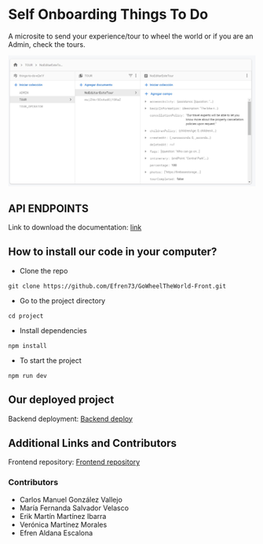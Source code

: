 # Self Onboarding Things To Do

A microsite to send your experience/tour to wheel the world or if you are an Admin, check the tours.

<p><img src = "https://github.com/Efren73/things-to-do-api/blob/main/base%20foto.jpg" /></p>

## API ENDPOINTS 
Link to download the documentation: [link](https://drive.google.com/file/d/1E546b9L4SLBFcn8gI7D3Meq3ijJEqXzO/view?usp=sharing)

## How to install our code in your computer?
* Clone the repo 
```shell
git clone https://github.com/Efren73/GoWheelTheWorld-Front.git
```
* Go to the project directory
```shell
cd project
```
* Install dependencies
```shell
npm install
```
* To start the project
```shell
npm run dev
```

## Our deployed project
Backend deployment: [Backend deploy](https://api-things-to-do.herokuapp.com/)

## Additional Links and Contributors
Frontend repository: [Frontend repository](https://github.com/Efren73/GoWheelTheWorld-Front.git)

### Contributors
* Carlos Manuel González Vallejo
* María Fernanda Salvador Velasco
* Erik Martín Martínez Ibarra
* Verónica Martínez Morales 
* Efren Aldana Escalona
